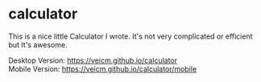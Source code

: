 # calculator
This is a nice little Calculator I wrote. It's not very complicated or efficient but It's awesome.

Desktop Version: https://veicm.github.io/calculator
<br>
Mobile Version: https://veicm.github.io/calculator/mobile
